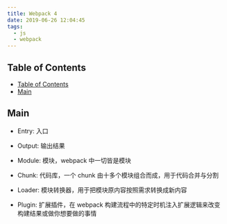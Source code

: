 ```yaml
---
title: Webpack 4
date: 2019-06-26 12:04:45
tags:
  - js
  - webpack
---
```


## Table of Contents

- [Table of Contents](#Table-of-Contents)
- [Main](#Main)

## Main

- Entry: 入口

- Output: 输出结果

- Module: 模块，webpack 中一切皆是模块

- Chunk: 代码库，一个 chunk 由十多个模块组合而成，用于代码合并与分割

- Loader: 模块转换器，用于把模块原内容按照需求转换成新内容

- Plugin: 扩展插件，在 webpack 构建流程中的特定时机注入扩展逻辑来改变构建结果或做你想要做的事情
